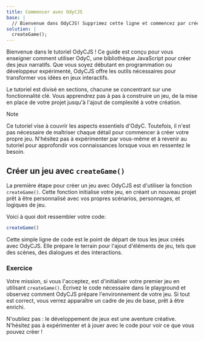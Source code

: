 ```yaml
---
title: Commencer avec OdyCJS
base: |
  // Bienvenue dans OdyCJS! Supprimez cette ligne et commencez par créer votre premier jeu avec OdyCJS.
solution: |
  createGame();
---
```


Bienvenue dans le tutoriel OdyCJS ! Ce guide est conçu pour vous enseigner comment utiliser OdyC, une bibliothèque JavaScript pour créer des jeux narratifs. Que vous soyez débutant en programmation ou développeur expérimenté, OdyCJS offre les outils nécessaires pour transformer vos idées en jeux interactifs.

Le tutoriel est divisé en sections, chacune se concentrant sur une fonctionnalité clé. Vous apprendrez pas à pas à construire un jeu, de la mise en place de votre projet jusqu'à l'ajout de complexité à votre création.

> [!NOTE]
> Ce tutoriel vise à couvrir les aspects essentiels d'OdyC. Toutefois, il n'est pas nécessaire de maîtriser chaque détail pour commencer à créer votre propre jeu. N'hésitez pas à expérimenter par vous-même et à revenir au tutoriel pour approfondir vos connaissances lorsque vous en ressentez le besoin.

## Créer un jeu avec `createGame()`

La première étape pour créer un jeu avec OdyCJS est d'utiliser la fonction `createGame()`. Cette fonction initialise votre jeu, en créant un nouveau projet prêt à être personnalisé avec vos propres scénarios, personnages, et logiques de jeu.

Voici à quoi doit ressembler votre code:

```js
createGame()
```

Cette simple ligne de code est le point de départ de tous les jeux créés avec OdyCJS. Elle prépare le terrain pour l'ajout d'éléments de jeu, tels que des scènes, des dialogues et des interactions.

### Exercice

Votre mission, si vous l'acceptez, est d'initialiser votre premier jeu en utilisant `createGame()`. Écrivez le code nécessaire dans le playground et observez comment OdyCJS prépare l'environnement de votre jeu. Si tout est correct, vous verrez apparaître un cadre de jeu de base, prêt à être enrichi.

N'oubliez pas : le développement de jeux est une aventure créative. N'hésitez pas à expérimenter et à jouer avec le code pour voir ce que vous pouvez créer !
